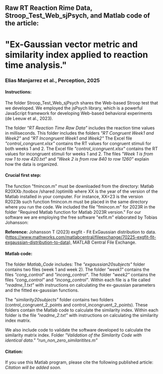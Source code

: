 ## Raw RT Reaction Rime Data, Stroop_Test_Web_sjPsych, and Matlab code of the article:
# "Ex-Gaussian vector metric and similarity index applied to reaction time analysis."
### Elias Manjarrez et al., Perception, 2025

#### Instructions:
The folder Stroop_Test_Web_sjPsych shares the Web-based Stroop test that we developed. We employed
the jsPsych library, which is a powerful JavaScript framework for developing Web-based
behavioral experiments (de Leeuw et al., 2023).
 
The folder *"RT Reaction Time Raw Data"* includes the reaction time values in milliseconds.
This folder includes the folders *"RT Congruent Week1 and Week2"* and *"RT Incongruent Week1 and Week2"*
The Excel file *"control_congruent.xlsx"* contains the RT values for congruent stimuli for both weeks 1 and 2.
The Excel file *"control_icongruent.xlsx"* contains the RT values for incongruent stimuli for weeks 1 and 2.
The files *"Week 1 is from row 1 to row 420.txt"* and *"Week 2 is from row 840 to row 1260"* explain how the data is organized.

#### Crucial first step:
The function "fmincon.m" must be downloaded from the directory: Matlab R20XXb /toobox /shared /optimlib
where XX is the year of the version of the Matlab installed in your computer. For instance, XX=23 is the version R2023b
such function fmincon.m must be placed in the same directory where you run the code.
We included the file "fmincon.m" for 2023R in the folder "Required Matlab function for Matlab 2023R version."
For our software we are employing the free software "exfit.m" elaborated by Tobias Johansson:

**Reference:**
Johansson T (2023) exgfit - Fit ExGaussian distribution to data. 
(https://www.mathworks.com/matlabcentral/fileexchange/70225-exgfit-fit-exgaussian-distribution-to-data),
MATLAB Central File Exchange.

#### Matlab code:
The folder *Matlab_Code* includes:
The *"exgaussian20subjects"* folder contains two files (week 1 and week 2).
The folder *"week1"* contains the files *"cong_control*" and *"incong_control"*.
The folder *"week2"* contains the files *"cong_control"* and *"incong_control"*.
Within each file is a file called *"readme_1.txt"* with instructions
on calculating the ex-gaussian parameters and the fitted ex-gaussian functions.

The *"similarity20subjects"* folder contains two folders
(control_congruent_2_points and control_incongruent_2_points).
These folders contain the Matlab code to calculate the similarity index.
Within each folder is the file *"readme_2.txt"* with instructions
on calculating the similarity index matrix.

We also include code to validate the software developed to calculate the similarity matrix index.
Folder *"Validation of the Similarity Code with identical data."*
*"run_non_zero_similaritites.m"*

#### Citation:
If you use this Matlab program, please cite the following published article:
*Citation will be added soon.*
